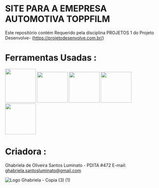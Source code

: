 # SITE PARA A EMEPRESA AUTOMOTIVA TOPPFILM
Este repositório contém  Requerido pela disciplina PROJETOS 1 do Projeto Desenvolve- (https://projetodesenvolve.com.br/) 

# Ferramentas Usadas :
 <img src="https://cdn.jsdelivr.net/gh/devicons/devicon@latest/icons/python/python-original-wordmark.svg" height=110 width=100 /> <img src="https://cdn.jsdelivr.net/gh/devicons/devicon@latest/icons/streamlit/streamlit-plain-wordmark.svg" height=100 width=100 /> 
 <img src="https://cdn.jsdelivr.net/gh/devicons/devicon@latest/icons/pandas/pandas-original-wordmark.svg" height=100 width=100/>  <img src="https://cdn.jsdelivr.net/gh/devicons/devicon@latest/icons/plotly/plotly-original-wordmark.svg" height=100 width=100/> <img src="https://cdn.jsdelivr.net/gh/devicons/devicon@latest/icons/anaconda/anaconda-original-wordmark.svg" height=100 width=100/>  
# Criadora :

Ghabriela de Oliveira Santos Luminato - PDITA #472
E-mail: ghabriela.santosluminato@gmail.com</a>

![Logo Ghabriela - Copia (3) (1)](https://github.com/Ghabriela-Luminato/Dashbaord-Tecnologia-Medica-/assets/153844509/7a911300-8937-4c88-9a44-ca5a31fd434d)
